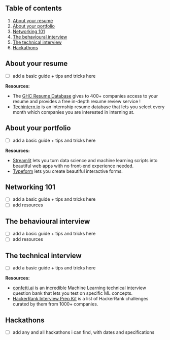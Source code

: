 ## Table of contents
1. [About your resume](https://github.com/nadiaenh/cheatsheet/blob/main/Getting%20a%20job.md#about-your-resume)
2. [About your portfolio](https://github.com/nadiaenh/cheatsheet/blob/main/Getting%20a%20job.md#about-your-portfolio)
3. [Networking 101](https://github.com/nadiaenh/cheatsheet/blob/main/Getting%20a%20job.md#networking-101)
4. [The behavioural interview](https://github.com/nadiaenh/cheatsheet/blob/main/Getting%20a%20job.md#the-behavioural-interview)
5. [The technical interview](https://github.com/nadiaenh/cheatsheet/blob/main/Getting%20a%20job.md#the-technical-interview)
6. [Hackathons](https://github.com/nadiaenh/cheatsheet/blob/main/Getting%20a%20job.md#hackathons)


## About your resume
- [ ] add a basic guide + tips and tricks here  

**Resources:**  
* The [GHC Resume Database](https://ghc.anitab.org/attend/resume-database) gives to 400+ companies access to your resume and provides a free in-depth resume review service !
* [Techintern.io](https://www.techintern.io/student) is an internship resume database that lets you select every month which companies you are interested in interning at.

## About your portfolio
- [ ] add a basic guide + tips and tricks here  

**Resources:**  
* [Streamlit](https://streamlit.io/) lets you turn data science and machine learning scripts into beautiful web apps with no front-end experience needed.
* [Typeform](https://www.typeform.com/) lets you create beautiful interactive forms.

## Networking 101

- [ ] add a basic guide + tips and tricks here  
- [ ] add resources

## The behavioural interview

- [ ] add a basic guide + tips and tricks here  
- [ ] add resources

## The technical interview

- [ ] add a basic guide + tips and tricks here 

**Resources:**  
* [confetti.ai](https://www.confetti.ai/) is an incredible Machine Learning technical interview question bank that lets you test on specific ML concepts. 
* [HackerRank Interview Prep Kit](https://www.hackerrank.com/interview/interview-preparation-kit) is a list of HackerRank challenges curated by them from 1000+ companies.  

## Hackathons

- [ ] add any and all hackathons i can find, with dates and specifications

